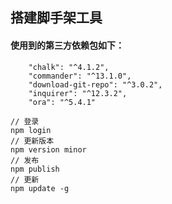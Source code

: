 ## 搭建脚手架工具

#### 使用到的第三方依赖包如下：

```
    "chalk": "^4.1.2",
    "commander": "^13.1.0",
    "download-git-repo": "^3.0.2",
    "inquirer": "^12.3.2",
    "ora": "^5.4.1"
```

```
// 登录
npm login
// 更新版本
npm version minor
// 发布
npm publish
// 更新
npm update -g
```
